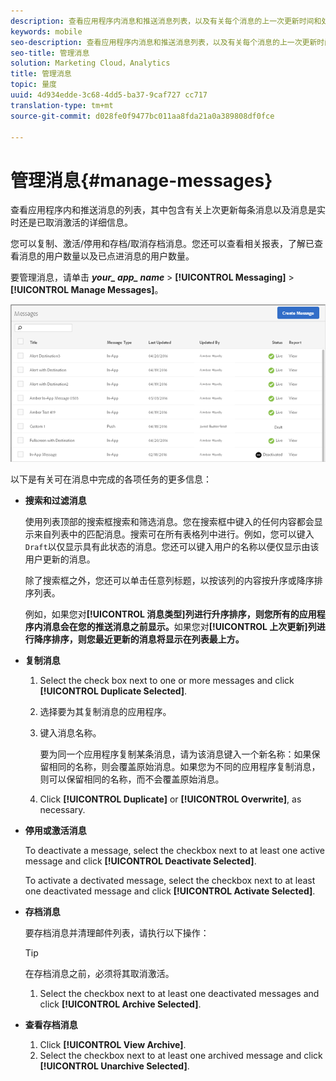 ```yaml
---
description: 查看应用程序内消息和推送消息列表，以及有关每个消息的上一次更新时间和处于何种状态（实时或已停用）的详细信息。
keywords: mobile
seo-description: 查看应用程序内消息和推送消息列表，以及有关每个消息的上一次更新时间和处于何种状态（实时或已停用）的详细信息。
seo-title: 管理消息
solution: Marketing Cloud，Analytics
title: 管理消息
topic: 量度
uuid: 4d934edde-3c68-4dd5-ba37-9caf727 cc717
translation-type: tm+mt
source-git-commit: d028fe0f9477bc011aa8fda21a0a389808df0fce

---
```



# 管理消息{#manage-messages}

查看应用程序内和推送消息的列表，其中包含有关上次更新每条消息以及消息是实时还是已取消激活的详细信息。

您可以复制、激活/停用和存档/取消存档消息。您还可以查看相关报表，了解已查看消息的用户数量以及已点进消息的用户数量。

要管理消息，请单击 ***your_ app_ name*** &gt; **[!UICONTROL Messaging]** &gt; **[!UICONTROL Manage Messages]**。

![](assets/manage_messages.png)

以下是有关可在消息中完成的各项任务的更多信息：

* **搜索和过滤消息**

   使用列表顶部的搜索框搜索和筛选消息。您在搜索框中键入的任何内容都会显示来自列表中的匹配消息。搜索可在所有表格列中进行。例如，您可以键入`Draft`以仅显示具有此状态的消息。您还可以键入用户的名称以便仅显示由该用户更新的消息。

   除了搜索框之外，您还可以单击任意列标题，以按该列的内容按升序或降序排序列表。

   例如，如果您对&#x200B;**[!UICONTROL 消息类型]列进行升序排序，则您所有的应用程序内消息会在您的推送消息之前显示。**&#x200B;如果您对&#x200B;**[!UICONTROL 上次更新]列进行降序排序，则您最近更新的消息将显示在列表最上方。**

* **复制消息**

   1. Select the check box next to one or more messages and click **[!UICONTROL Duplicate Selected]**.
   1. 选择要为其复制消息的应用程序。
   1. 键入消息名称。

      要为同一个应用程序复制某条消息，请为该消息键入一个新名称：如果保留相同的名称，则会覆盖原始消息。如果您为不同的应用程序复制消息，则可以保留相同的名称，而不会覆盖原始消息。

   1. Click **[!UICONTROL Duplicate]** or **[!UICONTROL Overwrite]**, as necessary.

* **停用或激活消息**

   To deactivate a message, select the checkbox next to at least one active message and click **[!UICONTROL Deactivate Selected]**.

   To activate a dectivated message, select the checkbox next to at least one deactivated message and click **[!UICONTROL Activate Selected]**.

* **存档消息**

   要存档消息并清理邮件列表，请执行以下操作：

   >[!TIP]
   >
   >在存档消息之前，必须将其取消激活。

   1. Select the checkbox next to at least one deactivated messages and click **[!UICONTROL Archive Selected]**.

* **查看存档消息**

   1. Click **[!UICONTROL View Archive]**.
   1. Select the checkbox next to at least one archived message and click **[!UICONTROL Unarchive Selected]**.

